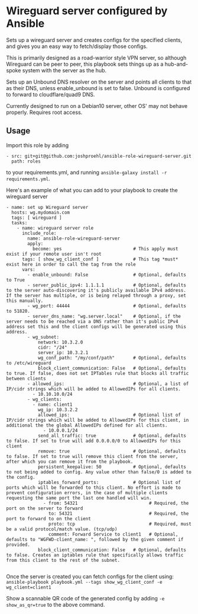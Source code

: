 # Wireguard server configured by Ansible

Sets up a wireguard server and creates configs for the specified clients,
and gives you an easy way to fetch/display those configs.

This is primarily designed as a road-warrior style VPN server, so although
Wireguard can be peer to peer, this playbook sets things up as a
hub-and-spoke system with the server as the hub.

Sets up an Unbound DNS resolver on the server and points all clients to that
as their DNS, unless enable_unbound is set to false.
Unbound is configured to forward to cloudflare/quad9 DNS.

Currently designed to run on a Debian10 server, other OS' may not behave
properly. Requires root access.



## Usage
Import this role by adding
```
- src: git+git@github.com:joshproehl/ansible-role-wireguard-server.git
  path: roles
```
to your requirements.yml, and running `ansible-galaxy install -r requirements.yml`.

Here's an example of what you can add to your playbook to create the wireguard server
```
- name: set up Wireguard server
  hosts: wg.mydomain.com
  tags: [ wireguard ]
  tasks:
    - name: wireguard server role
      include_role:
        name: ansible-role-wireguard-server
        apply:
          become: yes                           # This apply must exist if your remote user isn't root
      tags: [ show_wg_client_conf ]             # This tag *must* exist here in order to call the tag from the role
      vars:
        - enable_unbound: False                 # Optional, defaults to True
        - server_public_ipv4: 1.1.1.1           # Optional, defaults to the server auto-discovering it's publicly available IPv4 address. If the server has multiple, or is being relayed through a proxy, set this manually.
        - wg_port: 44444                        # Optional, defaults to 51820. 
        - server_dns_name: "wg.server.local"    # Optional, if the server needs to be reached via a DNS rather than it's public IPv4 address set this and the client configs will be generated using this address.
        - wg_subnet:
            network: 10.3.2.0
            cidr: "/24"
            server_ip: 10.3.2.1
            wg_conf_path: "/my/conf/path"       # Optional, defaults to /etc/wireguard
            block_client_communication: False   # Optional, defaults to true. If false, does not set IPTables rule that blocks all traffic between clients
        - allowed_ips:                          # Optional, a list of IP/cidr strings which will be added to AllowedIPs for all clients.
          - 10.10.10.0/24
        - wg_clients:
          - name: client1
            wg_ip: 10.3.2.2
            allowed_ips:                        # Optional list of IP/cidr strings which will be added to AllowedIPs for this client, in additional the the global AllowedIPs defined for all clients.
              - 10.0.0.1/24
            send_all_traffic: true              # Optional, defaults to false. If set to true will add 0.0.0.0/0 to AllowedIPs for this client 
            remove: true                        # Optional, defaults to false. If set to true will remove this client from the server, after which you can remove it from the playbook.
            persistent_keepalive: 50            # Optional, defaults to not being added to config. Any value other than false/0 is added to the config.
            iptables_forward_ports:             # Optional list of ports which will be forwarded to this client. No effort is made to prevent configuration errors, in the case of multiple clients requesting the same port the last one handled will win.
              - from: 54321                           # Required, the port on the server to forward
                to: 54321                             # Required, the port to forward to on the client
                proto: tcp                            # Required, must be a valid protocol/match value. (tcp/udp)
                comment: Forward Service to client1   # Optional, defaults to "WGFWD-client_name: ", followed by the given comment if provided.
            block_client_communication: False   # Optional, defaults to false. Creates an iptables rule that specifically allows traffic from this client to the rest of the subnet.
            
```

Once the server is created you can fetch configs for the client using:
`ansible-playbook playbook.yml --tags show_wg_client_conf -e wg_client=client1`

Show a scannable QR code of the generated config by adding `-e show_as_qr=true` to the above command.
